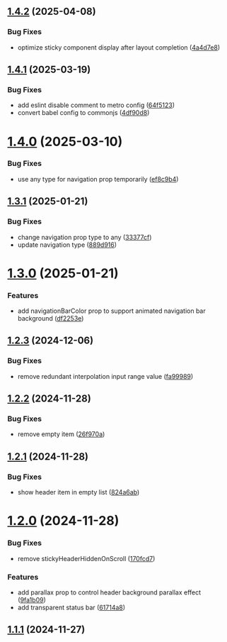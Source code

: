 

## [1.4.2](https://github.com/lukailun/react-native-animated-header-flat-list/compare/v1.4.1...v1.4.2) (2025-04-08)


### Bug Fixes

* optimize sticky component display after layout completion ([4a4d7e8](https://github.com/lukailun/react-native-animated-header-flat-list/commit/4a4d7e8118dab3d23ff0983c36546511c9f912ce))

## [1.4.1](https://github.com/lukailun/react-native-animated-header-flat-list/compare/v1.4.0...v1.4.1) (2025-03-19)


### Bug Fixes

* add eslint disable comment to metro config ([64f5123](https://github.com/lukailun/react-native-animated-header-flat-list/commit/64f512362359043fab1fb03120664e45b16d763d))
* convert babel config to commonjs ([4df90d8](https://github.com/lukailun/react-native-animated-header-flat-list/commit/4df90d86d4634b18433384699ff28ee25adba413))

# [1.4.0](https://github.com/lukailun/react-native-animated-header-flat-list/compare/v1.3.1...v1.4.0) (2025-03-10)


### Bug Fixes

* use any type for navigation prop temporarily ([ef8c9b4](https://github.com/lukailun/react-native-animated-header-flat-list/commit/ef8c9b48c16a8beffd664e375c47576d5bb52cd0))

## [1.3.1](https://github.com/lukailun/react-native-animated-header-flat-list/compare/v1.3.0...v1.3.1) (2025-01-21)

### Bug Fixes

- change navigation prop type to any ([33377cf](https://github.com/lukailun/react-native-animated-header-flat-list/commit/33377cfcbfd3822a118752a7e6963b646bf3b15c))
- update navigation type ([889d916](https://github.com/lukailun/react-native-animated-header-flat-list/commit/889d91616cad6a1aac7134f79a7307a22800b65c))

# [1.3.0](https://github.com/lukailun/react-native-animated-header-flat-list/compare/v1.2.3...v1.3.0) (2025-01-21)

### Features

- add navigationBarColor prop to support animated navigation bar background ([df2253e](https://github.com/lukailun/react-native-animated-header-flat-list/commit/df2253e8b27d9efcb0c7fabba334ab8ef6c72375))

## [1.2.3](https://github.com/lukailun/react-native-animated-header-flat-list/compare/v1.2.2...v1.2.3) (2024-12-06)

### Bug Fixes

- remove redundant interpolation input range value ([fa99989](https://github.com/lukailun/react-native-animated-header-flat-list/commit/fa9998983ae4d2448fa60cb4a3318434753e812d))

## [1.2.2](https://github.com/lukailun/react-native-animated-header-flat-list/compare/v1.2.1...v1.2.2) (2024-11-28)

### Bug Fixes

- remove empty item ([26f970a](https://github.com/lukailun/react-native-animated-header-flat-list/commit/26f970aa1dfeb75f1e142db7d5e0a42482e6c402))

## [1.2.1](https://github.com/lukailun/react-native-animated-header-flat-list/compare/v1.2.0...v1.2.1) (2024-11-28)

### Bug Fixes

- show header item in empty list ([824a6ab](https://github.com/lukailun/react-native-animated-header-flat-list/commit/824a6ab5258a07b2af0658b338c6876be416b0c6))

# [1.2.0](https://github.com/lukailun/react-native-animated-header-flat-list/compare/v1.1.1...v1.2.0) (2024-11-28)

### Bug Fixes

- remove stickyHeaderHiddenOnScroll ([170fcd7](https://github.com/lukailun/react-native-animated-header-flat-list/commit/170fcd7317a29bdf7a2598d29ae7fcc843fccb67))

### Features

- add parallax prop to control header background parallax effect ([9fa1b09](https://github.com/lukailun/react-native-animated-header-flat-list/commit/9fa1b09e603b766d7d2cc8a7706c1b5b6ef2b120))
- add transparent status bar ([61714a8](https://github.com/lukailun/react-native-animated-header-flat-list/commit/61714a8050d51715f5fdcbcff996c2c1fa9e69f9))

## [1.1.1](https://github.com/lukailun/react-native-animated-header-flat-list/compare/v1.1.0...v1.1.1) (2024-11-27)
